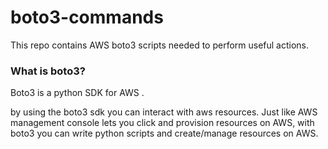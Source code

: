 # boto3-commands
This repo contains AWS boto3  scripts needed to perform useful actions.


### What is boto3?
Boto3 is a python SDK for AWS .

by using the boto3 sdk you can interact with aws resources. Just like AWS management console lets you click and provision resources on AWS, with boto3 you can write python scripts and create/manage resources on AWS.

